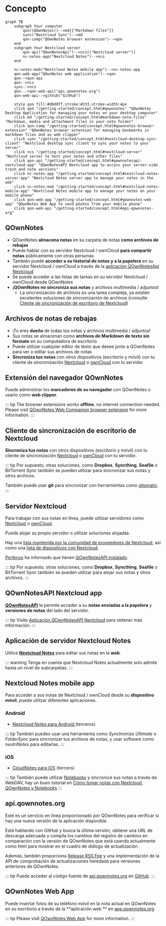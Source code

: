 # Concepto

```mermaid
graph TB
    subgraph Your computer
        qon((QOwnNotes))-->md{{"Markdown files"}}
        sync("Nextcloud Sync")-->md
        qon-comp("QOwnNotes browser extension")-->qon
    end
    subgraph Your Nextcloud server
        qon-api("QOwnNotesApi")-->ncs[("Nextcloud server")]
        nc-notes-app("Nextcloud Notes")-->ncs
    end

    nc-notes-mob("Nextcloud Notes mobile app")-->nc-notes-app
    qon-web-app("QOwnNotes web application")-->qon
    qon-->qon-api
    qon-->ncs
    sync-->ncs
    qon-.->qon-web-api("api.qownnotes.org")
    qon-web-api-->github("GitHub")

    style qon fill:#d0d0ff,stroke:#333,stroke-width:4px
    click qon "/getting-started/concept.html#qownnotes" "QOwnNotes Desktop Application for managing your notes on your desktop computer"
    click md "/getting-started/concept.html#markdown-note-files" "Markdown, media and attachment files in your note folder"
    click qon-comp "/getting-started/concept.html#qownnotes-browser-extension" "QOwnNotes browser extension for managing bookmarks in markdown files and as web clipper"
    click sync "/getting-started/concept.html#nextcloud-desktop-sync-client" "Nextcloud desktop sync client to sync your notes to your server"
    click ncs "/getting-started/concept.html#nextcloud-server" "Nextcloud server to host your notes and other files"
    click qon-api "/getting-started/concept.html#qownnotesapi-nextcloud-app" "QOwnNotesAPI Nextcloud app to access your server-side trash and note versions"
    click nc-notes-app "/getting-started/concept.html#nextcloud-notes-server-app" "Nextcloud Notes server app to manage your notes in the web"
    click nc-notes-mob "/getting-started/concept.html#nextcloud-notes-mobile-app" "Nextcloud Notes mobile app to manage your notes on your mobile phone"
    click qon-web-app "/getting-started/concept.html#qownnotes-web-app" "QOwnNotes Web App to send photos from your mobile phone"
    click qon-web-api "/getting-started/concept.html#api-qownnotes-org"
```

## QOwnNotes

- QOwnNotes **almacena notas** en su carpeta de notas **como archivos de rebajas**
- Puede hablar con su servidor Nextcloud / ownCloud **para compartir notas** públicamente con otras personas
- También puede **acceder a su historial de notas y a la papelera** en su servidor Nextcloud / ownCloud a través de la [aplicación QOwnNotesApi Nextcloud](#qownnotesapi-nextcloud-app)
- Se puede acceder a las listas de tareas en su servidor Nextcloud / ownCloud desde QOwnNotes
- **¡QOwnNotes no sincroniza sus notas** y archivos multimedia / adjuntos!
    - La sincronización de archivos es una tarea compleja, ya existen excelentes soluciones de sincronización de archivos (consulte [Cliente de sincronización de escritorio de Nextcloud](#nextcloud-desktop-sync-client))


## Archivos de notas de rebajas

- ¡Tú eres **dueño** de todas tus notas y archivos multimedia / adjuntos!
- Sus notas se almacenan como **archivos de Markdown de texto sin formato** en su computadora de escritorio
- Puede utilizar cualquier editor de texto que desee junto a QOwnNotes para ver o editar sus archivos de notas
- **Sincroniza tus notas** con otros dispositivos (escritorio y móvil) con tu cliente de sincronización [Nextcloud](https://nextcloud.com/) o [ownCloud](https://owncloud.org/) con tu servidor


## Extensión del navegador QOwnNotes

Puede administrar los **marcadores de su navegador** con QOwnNotes o usarlo como **web clipper**.

::: tip
The browser extensions works **offline**, no internet connection needed. Please visit [QOwnNotes Web Companion browser extension](browser-extension.md) for more information.
:::

## Cliente de sincronización de escritorio de Nextcloud

**Sincroniza tus notas** con otros dispositivos (escritorio y móvil) con tu cliente de sincronización [Nextcloud](https://nextcloud.com/) o [ownCloud](https://owncloud.org/) con tu servidor.

::: tip
Por supuesto, otras soluciones, como **Dropbox**, **Syncthing**, **Seafile** o BitTorrent Sync también se pueden utilizar para sincronizar sus notas y otros archivos.

También puede usar **git** para sincronizar con herramientas como [gitomatic](https://github.com/muesli/gitomatic/).
:::

## Servidor Nextcloud

Para trabajar con sus notas en línea, puede utilizar servidores como [Nextcloud](https://nextcloud.com/) o [ownCloud](https://owncloud.org/).

Puede alojar su propio servidor o utilizar soluciones alojadas.

Hay una [lista mantenida por la comunidad de proveedores de Nextcloud](https://github.com/nextcloud/providers#providers), así como una [lista de dispositivos con Nextcloud](https://nextcloud.com/devices/).

[Portknox](https://portknox.net) ha informado que tienen [QOwnNotesAPI instalado](https://portknox.net/en/app_listing).

::: tip
Por supuesto, otras soluciones, como **Dropbox**, **Syncthing**, **Seafile** o BitTorrent Sync también se pueden utilizar para alojar sus notas y otros archivos.
:::

## QOwnNotesAPI Nextcloud app

[**QOwnNotesAPI**](https://github.com/pbek/qownnotesapi) le permite acceder a su **notas enviadas a la papelera** y **versiones de notas** del lado del servidor.

::: tip
Visite [Aplicación QOwnNotesAPI Nextcloud](qownnotesapi.md) para obtener más información.
:::

## Aplicación de servidor Nextcloud Notes

Utilice [**Nextcloud Notes**](https://github.com/nextcloud/notes) para editar sus notas en la **web**.

::: warning
Tenga en cuenta que Nextcloud Notes actualmente solo admite hasta un nivel de subcarpetas.
:::

## Nextcloud Notes mobile app

Para acceder a sus notas de Nextcloud / ownCloud desde su **dispositivo móvil**, puede utilizar diferentes aplicaciones.

### Android

- [ Nextcloud Notes para Android ](https://play.google.com/store/apps/details?id=it.niedermann.owncloud.notes) (terceros)

::: tip
También puedes usar una herramienta como *Synchronize Ultimate* o *FolderSync* para sincronizar tus archivos de notas, y usar software como *neutriNotes* para editarlas.
:::

### iOS

- [CloudNotes para iOS](https://itunes.apple.com/de/app/cloudnotes-owncloud-notes/id813973264?mt=8) (tercero)

::: tip
También puede utilizar [Notebooks](https://itunes.apple.com/us/app/notebooks-write-and-organize/id780438662) y sincronice sus notas a través de WebDAV, hay un buen tutorial en [Cómo tomar notas con Nextcloud, QOwnNotes y Notebooks](https://lifemeetscode.com/blog/taking-notes-with-nextcloud-qownnotes-and-notebooks)
:::

## api.qownnotes.org

Este es un servicio en línea proporcionado por QOwnNotes para verificar si hay una nueva versión de la aplicación disponible.

Está hablando con GitHub y busca la última versión, obtiene una URL de descarga adecuada y compila los cambios del registro de cambios en comparación con la versión de QOwnNotes que está usando actualmente como html para mostrar en el cuadro de diálogo de actualización.

Además, también proporciona [Release RSS Fee](http://api.qownnotes.org/rss/app-releases) y una implementación de la API de comprobación de actualizaciones heredada para versiones anteriores de QOwnNotes.

::: tip
Puede acceder al código fuente de [api.qownnotes.org](https://api.qownnotes.org) en [GitHub](https://github.com/qownnotes/api).
:::

## QOwnNotes Web App

Puede insertar fotos de su teléfono móvil en la nota actual en QOwnNotes en su escritorio a través de la **aplicación web ** en [app.qownnotes.org](https://app.qownnotes.org/).

::: tip
Please visit [QOwnNotes Web App](web-app.md) for more information.
:::
